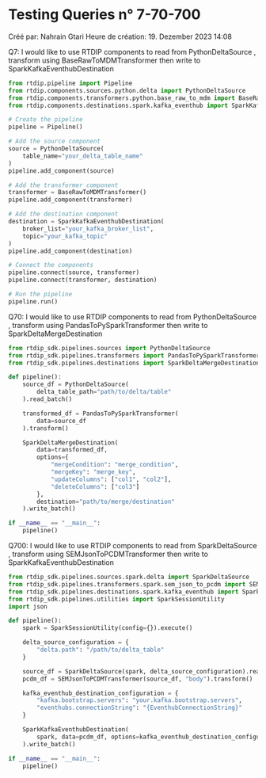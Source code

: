 # Testing Queries n° 7-70-700

Créé par: Nahrain Gtari
Heure de création: 19. Dezember 2023 14:08

Q7: I would like to use RTDIP components to read from PythonDeltaSource , transform using BaseRawToMDMTransformer then write to SparkKafkaEventhubDestination

```python
from rtdip.pipeline import Pipeline
from rtdip.components.sources.python.delta import PythonDeltaSource
from rtdip.components.transformers.python.base_raw_to_mdm import BaseRawToMDMTransformer
from rtdip.components.destinations.spark.kafka_eventhub import SparkKafkaEventhubDestination

# Create the pipeline
pipeline = Pipeline()

# Add the source component
source = PythonDeltaSource(
    table_name="your_delta_table_name"
)
pipeline.add_component(source)

# Add the transformer component
transformer = BaseRawToMDMTransformer()
pipeline.add_component(transformer)

# Add the destination component
destination = SparkKafkaEventhubDestination(
    broker_list="your_kafka_broker_list",
    topic="your_kafka_topic"
)
pipeline.add_component(destination)

# Connect the components
pipeline.connect(source, transformer)
pipeline.connect(transformer, destination)

# Run the pipeline
pipeline.run()
```

Q70: I would like to use RTDIP components to read from PythonDeltaSource , transform using PandasToPySparkTransformer then write to SparkDeltaMergeDestination

```python
from rtdip_sdk.pipelines.sources import PythonDeltaSource
from rtdip_sdk.pipelines.transformers import PandasToPySparkTransformer
from rtdip_sdk.pipelines.destinations import SparkDeltaMergeDestination

def pipeline():
    source_df = PythonDeltaSource(
        delta_table_path="path/to/delta/table"
    ).read_batch()

    transformed_df = PandasToPySparkTransformer(
        data=source_df
    ).transform()

    SparkDeltaMergeDestination(
        data=transformed_df,
        options={
            "mergeCondition": "merge_condition",
            "mergeKey": "merge_key",
            "updateColumns": ["col1", "col2"],
            "deleteColumns": ["col3"]
        },
        destination="path/to/merge/destination"
    ).write_batch()

if __name__ == "__main__":
    pipeline()
```

Q700: I would like to use RTDIP components to read from SparkDeltaSource , transform using SEMJsonToPCDMTransformer then write to SparkKafkaEventhubDestination

```python
from rtdip_sdk.pipelines.sources.spark.delta import SparkDeltaSource
from rtdip_sdk.pipelines.transformers.spark.sem_json_to_pcdm import SEMJsonToPCDMTransformer
from rtdip_sdk.pipelines.destinations.spark.kafka_eventhub import SparkKafkaEventhubDestination
from rtdip_sdk.pipelines.utilities import SparkSessionUtility
import json

def pipeline():
    spark = SparkSessionUtility(config={}).execute()

    delta_source_configuration = {
        "delta.path": "/path/to/delta_table"
    }

    source_df = SparkDeltaSource(spark, delta_source_configuration).read_batch()
    pcdm_df = SEMJsonToPCDMTransformer(source_df, "body").transform()

    kafka_eventhub_destination_configuration = {
        "kafka.bootstrap.servers": "your.kafka.bootstrap.servers",
        "eventhubs.connectionString": "{EventhubConnectionString}"
    }

    SparkKafkaEventhubDestination(
        spark, data=pcdm_df, options=kafka_eventhub_destination_configuration
    ).write_batch()

if __name__ == "__main__":
    pipeline()
```